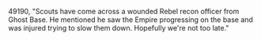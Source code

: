 ﻿49190, "Scouts have come across a wounded Rebel recon officer from Ghost Base.  He mentioned he saw the Empire progressing on the base and was injured trying to slow them down.  Hopefully we're not too late."
